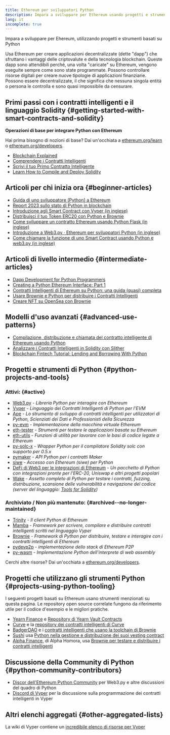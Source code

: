 ```yaml
---
title: Ethereum per sviluppatori Python
description: Impara a sviluppare per Ethereum usando progetti e strumenti basati su Python
lang: it
incomplete: true
---
```


<FeaturedText>Impara a sviluppare per Ehereum, utilizzando progetti e strumenti basati su Python</FeaturedText>

Usa Ethereum per creare applicazioni decentralizzate (dette "dapp") che sfruttano i vantaggi delle criptovalute e della tecnologia blockchain. Queste dapp sono attendibili perché, una volta "caricate" su Ethereum, vengono eseguite sempre come sono state programmate. Possono controllare risorse digitali per creare nuove tipologie di applicazioni finanziarie. Possono essere decentralizzate, il che significa che nessuna singola entità o persona le controlla e sono quasi impossibile da censurare.

## Primi passi con i contratti intelligenti e il linguaggio Solidity {#getting-started-with-smart-contracts-and-solidity}

**Operazioni di base per integrare Python con Ethereum**

Hai prima bisogno di nozioni di base? Dai un'occhiata a [ethereum.org/learn](/learn/) o [ethereum.org/developers](/developers/).

- [Blockchain Explained](https://kauri.io/article/d55684513211466da7f8cc03987607d5/blockchain-explained)
- [Comprendere i Contratti Intelligenti](https://kauri.io/article/e4f66c6079e74a4a9b532148d3158188/ethereum-101-part-5-the-smart-contract)
- [Scrivi il tuo Primo Contratto Intelligente](https://kauri.io/article/124b7db1d0cf4f47b414f8b13c9d66e2/remix-ide-your-first-smart-contract)
- [Learn How to Compile and Deploy Solidity](https://kauri.io/article/973c5f54c4434bb1b0160cff8c695369/understanding-smart-contract-compilation-and-deployment)

## Articoli per chi inizia ora {#beginner-articles}

- [Guida di uno sviluppatore (Python) a Ethereum](https://snakecharmers.ethereum.org/a-developers-guide-to-ethereum-pt-1/)
- [Report 2023 sullo stato di Python in blockchain](https://tradingstrategy.ai/blog/the-state-of-python-in-blockchain-in-2023)
- [Introduzione agli Smart Contract con Vyper (in inglese)](https://kauri.io/#collections/Getting%20Started/an-introduction-to-smart-contracts-with-vyper/)
- [Distribuisci il tuo Token ERC20 con Python e Brownie](https://betterprogramming.pub/python-blockchain-token-deployment-tutorial-create-an-erc20-77a5fd2e1a58)
- [Come sviluppare un contratto Ethereum usando Python Flask (in inglese)](https://medium.com/coinmonks/how-to-develop-ethereum-contract-using-python-flask-9758fe65976e)
- [Introduzione a Web3.py · Ethereum per sviluppatori Python (in inglese)](https://www.dappuniversity.com/articles/web3-py-intro)
- [Come chiamare la funzione di uno Smart Contract usando Python e web3.py (in inglese)](https://stackoverflow.com/questions/57580702/how-to-call-a-smart-contract-function-using-python-and-web3-py)

## Articoli di livello intermedio {#intermediate-articles}

- [Dapp Development for Python Programmers](https://levelup.gitconnected.com/dapps-development-for-python-developers-f52b32b54f28)
- [Creating a Python Ethereum Interface: Part 1](https://hackernoon.com/creating-a-python-ethereum-interface-part-1-4d2e47ea0f4d)
- [Contratti Intelligenti di Ethereum su Python: una guida (quasi) completa](https://hackernoon.com/ethereum-smart-contracts-in-python-a-comprehensive-ish-guide-771b03990988)
- [Usare Brownie e Python per distribuire i Contratti Intelligenti](https://dev.to/patrickalphac/using-brownie-for-to-deploy-smart-contracts-1kkp)
- [Creare NFT su OpenSea con Brownie](https://www.freecodecamp.org/news/how-to-make-an-nft-and-render-on-opensea-marketplace/)

## Modelli d'uso avanzati {#advanced-use-patterns}

- [Compilazione, distribuzione e chiamata del contratto intelligente di Ethereum usando Python](https://yohanes.gultom.id/2018/11/28/compiling-deploying-and-calling-ethereum-smartcontract-using-python/)
- [Analizzare i Contratti Intelligenti in Solidity con Slither](https://kauri.io/#collections/DevOps/analyze-solidity-smart-contracts-with-slither/#analyze-solidity-smart-contracts-with-slither)
- [Blockchain Fintech Tutorial: Lending and Borrowing With Python](https://blog.chain.link/blockchain-fintech-defi-tutorial-lending-borrowing-python/)

## Progetti e strumenti di Python {#python-projects-and-tools}

### Attivi: {#active}

- [Web3.py](https://github.com/ethereum/web3.py) - _Libreria Python per interagire con Ethereum_
- [Vyper](https://github.com/ethereum/vyper/) - _Linguaggio dei Contratti Intelligenti di Python per l'EVM_
- [Ape](https://github.com/ApeWorX/ape) - _Lo strumento di sviluppo di contratti intelligenti per utilizzatori di Python, Scienziati dei Dati e Professionisti della Sicurezza_
- [py-evm](https://github.com/ethereum/py-evm) - _Implementazione della macchina virtuale Ethereum_
- [eth-tester](https://github.com/ethereum/eth-tester) - _Strumenti per testare le applicazioni basate su Ethereum_
- [eth-utils](https://github.com/ethereum/eth-utils/) - _Funzioni di utilità per lavorare con le basi di codice legate a Ethereum_
- [py-solc-x](https://pypi.org/project/py-solc-x/) - _Wrapper Python per il compilatore Solidity solc con supporto per 0.5.x_
- [pymaker](https://github.com/makerdao/pymaker) - _API Python per i contratti Maker_
- [siwe](https://github.com/signinwithethereum/siwe-py) - _Accesso con Ethereum (siwe) per Python_
- [DeFi di Web3 per le integrazioni di Ethereum](https://github.com/tradingstrategy-ai/web3-ethereum-defi) - _Un pacchetto di Python con integrazioni pronte per l'ERC-20, Uniswap e altri progetti popolari_
- [Wake](https://getwake.io) - _Assetto completo di Python per testare i contratti, fuzzing, distribuzione, scansione delle vulnerabilità e navigazione del codice (server del linguaggio: [Tools for Solidity](https://marketplace.visualstudio.com/items?itemName=AckeeBlockchain.tools-for-solidity))_

### Archiviato / Non più mantenuto: {#archived--no-longer-maintained}

- [Trinity](https://github.com/ethereum/trinity) - _Il client Python di Ethereum_
- [Mamba](https://github.com/arjunaskykok/mamba) - _Framework per scrivere, compilare e distribuire contratti intelligenti scritti nel linguaggio Vyper_
- [Brownie](https://github.com/eth-brownie/brownie) - _Framework di Python per distribuire, testare e interagire con i contratti intelligenti di Ethereum_
- [pydevp2p](https://github.com/ethereum/pydevp2p) - _implementazione dello stack di Ethereum P2P_
- [py-wasm](https://github.com/ethereum/py-wasm) - _Implementazione Python dell'interprete di web assembly_

Cerchi altre risorse? Dai un'occhiata a [ethereum.org/developers](/developers/).

## Progetti che utilizzano gli strumenti Python {#projects-using-python-tooling}

I seguenti progetti basati su Ethereum usano strumenti menzionati su questa pagina. Le repository open source correlate fungono da riferimento utile per il codice d'esempio e le migliori pratiche.

- [Yearn Finance](https://yearn.finance/) e [Repository di Yearn Vault Contracts](https://github.com/yearn/yearn-vaults)
- [Curve](https://curve.fi/) e la [repository dei contratti intelligenti di Curve](https://github.com/curvefi/curve-contract)
- [BadgerDAO](https://badger.com/) e i [contratti intelligenti che usano la toolchain di Brownie](https://github.com/Badger-Finance/badger-system)
- [Sushi](https://sushi.com/) usa [Python nella gestione e distribuzione dei suoi vesting contract](https://github.com/sushiswap/sushi-vesting-protocols)
- [Alpha Finance](https://alphafinance.io/), di Alpha Homora, usa [Brownie per testare e distribuire i contratti intelligenti](https://github.com/AlphaFinanceLab/alpha-staking-contract)

## Discussione della Community di Python {#python-community-contributors}

- [Discor dell'Ethereum Python Community](https://discord.gg/9zk7snTfWe) per Web3.py e altre discussioni del quadro di Python
- [Discord di Vyper](https://discord.gg/SdvKC79cJk) per la discussione sulla programmazione dei contratti intelligenti in Vyper

## Altri elenchi aggregati {#other-aggregated-lists}

La wiki di Vyper contiene un [incredibile elenco di risorse per Vyper](https://github.com/vyperlang/vyper/wiki/Vyper-tools-and-resources)